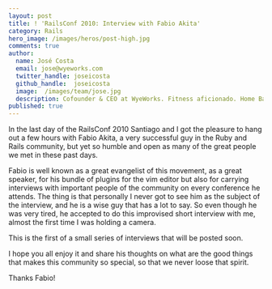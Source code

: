 ```yaml
---
layout: post
title: ! 'RailsConf 2010: Interview with Fabio Akita'
category: Rails
hero_image: /images/heros/post-high.jpg
comments: true
author:
  name: José Costa
  email: jose@wyeworks.com
  twitter_handle: joseicosta
  github_handle:  joseicosta
  image:  /images/team/jose.jpg
  description: Cofounder & CEO at WyeWorks. Fitness aficionado. Home Barista wannabe.
published: true
---
```

In the last day of the RailsConf 2010 Santiago and I got the pleasure to hang out a few hours with Fabio Akita, a very successful guy in the Ruby and Rails community, but yet so humble and open as many of the great people we met in these past days.

<!--more-->

Fabio is well known as a great evangelist of this movement, as a great speaker, for his bundle of plugins for the vim editor but also for carrying interviews with important people of the community on every conference he attends. The thing is that personally I never got to see him as the subject of the interview, and he is a wise guy that has a lot to say. So even though he was very tired, he accepted to do this improvised short interview with me, almost the first time I was holding a camera.

This is the first of a small series of interviews that will be posted soon.

I hope you all enjoy it and share his thoughts on what are the good things that makes this community so special, so that we never loose that spirit.

Thanks Fabio!


<object width="640" height="385"><param name="movie" value="http://www.youtube.com/v/2H4OCuhJeyw&amp;hl=en_US&amp;fs=1"></param><param name="allowFullScreen" value="true"></param><param name="allowscriptaccess" value="always"></param><embed src="http://www.youtube.com/v/2H4OCuhJeyw&amp;hl=en_US&amp;fs=1" type="application/x-shockwave-flash" allowscriptaccess="always" allowfullscreen="true" width="640" height="385"></embed></object>
